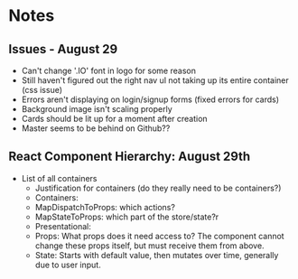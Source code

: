 # Notes

## Issues - August 29
- Can't change '.IO' font in logo for some reason
- Still haven't figured out the right nav ul not taking up its entire container (css issue)
- Errors aren't displaying on login/signup forms (fixed errors for cards)
- Background image isn't scaling properly
- Cards should be lit up for a moment after creation
- Master seems to be behind on Github??


## React Component Hierarchy: August 29th
 - List of all containers
   + Justification for containers (do they really need to be containers?)
   + Containers:
    + MapDispatchToProps: which actions?
    + MapStateToProps: which part of the store/state?r
   + Presentational:
    + Props: What props does it need access to? The component cannot change these props itself, but must receive them from above.
    + State: Starts with default value, then mutates over time, generally due to user input.
